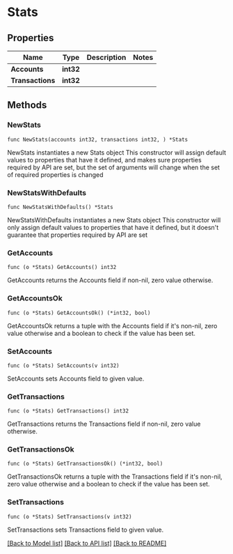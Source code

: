 # Stats

## Properties

Name | Type | Description | Notes
------------ | ------------- | ------------- | -------------
**Accounts** | **int32** |  | 
**Transactions** | **int32** |  | 

## Methods

### NewStats

`func NewStats(accounts int32, transactions int32, ) *Stats`

NewStats instantiates a new Stats object
This constructor will assign default values to properties that have it defined,
and makes sure properties required by API are set, but the set of arguments
will change when the set of required properties is changed

### NewStatsWithDefaults

`func NewStatsWithDefaults() *Stats`

NewStatsWithDefaults instantiates a new Stats object
This constructor will only assign default values to properties that have it defined,
but it doesn't guarantee that properties required by API are set

### GetAccounts

`func (o *Stats) GetAccounts() int32`

GetAccounts returns the Accounts field if non-nil, zero value otherwise.

### GetAccountsOk

`func (o *Stats) GetAccountsOk() (*int32, bool)`

GetAccountsOk returns a tuple with the Accounts field if it's non-nil, zero value otherwise
and a boolean to check if the value has been set.

### SetAccounts

`func (o *Stats) SetAccounts(v int32)`

SetAccounts sets Accounts field to given value.


### GetTransactions

`func (o *Stats) GetTransactions() int32`

GetTransactions returns the Transactions field if non-nil, zero value otherwise.

### GetTransactionsOk

`func (o *Stats) GetTransactionsOk() (*int32, bool)`

GetTransactionsOk returns a tuple with the Transactions field if it's non-nil, zero value otherwise
and a boolean to check if the value has been set.

### SetTransactions

`func (o *Stats) SetTransactions(v int32)`

SetTransactions sets Transactions field to given value.



[[Back to Model list]](../README.md#documentation-for-models) [[Back to API list]](../README.md#documentation-for-api-endpoints) [[Back to README]](../README.md)


